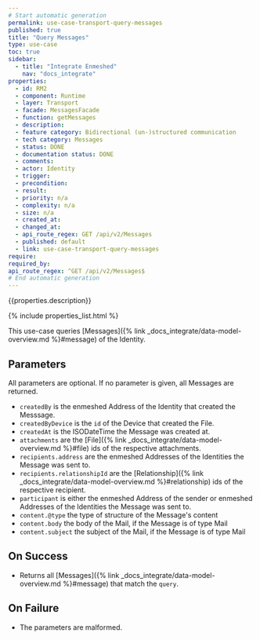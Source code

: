 ```yaml
---
# Start automatic generation
permalink: use-case-transport-query-messages
published: true
title: "Query Messages"
type: use-case
toc: true
sidebar:
  - title: "Integrate Enmeshed"
    nav: "docs_integrate"
properties:
  - id: RM2
  - component: Runtime
  - layer: Transport
  - facade: MessagesFacade
  - function: getMessages
  - description:
  - feature category: Bidirectional (un-)structured communication
  - tech category: Messages
  - status: DONE
  - documentation status: DONE
  - comments:
  - actor: Identity
  - trigger:
  - precondition:
  - result:
  - priority: n/a
  - complexity: n/a
  - size: n/a
  - created_at:
  - changed_at:
  - api_route_regex: GET /api/v2/Messages
  - published: default
  - link: use-case-transport-query-messages
require:
required_by:
api_route_regex: ^GET /api/v2/Messages$
# End automatic generation
---
```


{{properties.description}}

{% include properties_list.html %}

This use-case queries [Messages]({% link _docs_integrate/data-model-overview.md %}#message) of the Identity.

## Parameters

All parameters are optional. If no parameter is given, all Messages are returned.

- `createdBy` is the enmeshed Address of the Identity that created the Messsage.
- `createdByDevice` is the `id` of the Device that created the File.
- `createdAt` is the ISODateTime the Message was created at.
- `attachments` are the [File]({% link _docs_integrate/data-model-overview.md %}#file) ids of the respective attachments.
- `recipients.address` are the enmeshed Addresses of the Identities the Message was sent to.
- `recipients.relationshipId` are the [Relationship]({% link _docs_integrate/data-model-overview.md %}#relationship) ids of the respective recipient.
- `participant` is either the enmeshed Address of the sender or enmeshed Addresses of the Identities the Message was sent to.
- `content.@type` the type of structure of the Message's content
- `content.body` the body of the Mail, if the Message is of type Mail
- `content.subject` the subject of the Mail, if the Message is of type Mail

## On Success

- Returns all [Messages]({% link _docs_integrate/data-model-overview.md %}#message) that match the `query`.

## On Failure

- The parameters are malformed.
